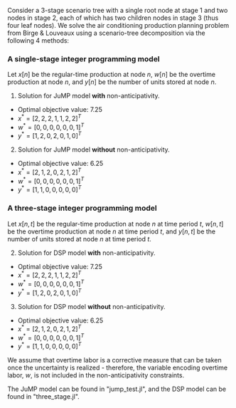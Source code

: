 Consider a 3-stage scenario tree with a single root node at stage 1 and two nodes in stage 2, each of which has two children nodes in stage 3 (thus four leaf nodes). We solve the air conditioning production planning problem from Birge & Louveaux using a scenario-tree decomposition via the following 4 methods:

### A single-stage integer programming model
Let $x[n]$ be the regular-time production at node $n$, $w[n]$ be the overtime production at node $n$, and $y[n]$ be the number of units stored at node $n$.

1. Solution for JuMP model __with__ non-anticipativity. 
- Optimal objective value: 7.25
- $x^* = [2, 2, 2, 1, 1, 2, 2]^T$
- $w^* = [0, 0, 0, 0, 0, 0, 1]^T$
- $y^* = [1, 2, 0, 2, 0, 1, 0]^T$

2. Solution for JuMP model __without__ non-anticipativity. 
- Optimal objective value: 6.25
- $x^* = [2, 1, 2, 0, 2, 1, 2]^T$
- $w^* = [0, 0, 0, 0, 0, 0, 1]^T$
- $y^* = [1, 1, 0, 0, 0, 0, 0]^T$

### A three-stage integer programming model
Let $x[n,t]$ be the regular-time production at node $n$ at time period $t$, $w[n,t]$ be the overtime production at node $n$ at time period $t$, and $y[n,t]$ be the number of units stored at node $n$ at time period $t$.

2. Solution for DSP model __with__ non-anticipativity.
- Optimal objective value: 7.25
- $x^* = [2, 2, 2, 1, 1, 2, 2]^T$
- $w^* = [0, 0, 0, 0, 0, 0, 1]^T$
- $y^* = [1, 2, 0, 2, 0, 1, 0]^T$

3. Solution for DSP model __without__ non-anticipativity. 
- Optimal objective value: 6.25
- $x^* = [2, 1, 2, 0, 2, 1, 2]^T$
- $w^* = [0, 0, 0, 0, 0, 0, 1]^T$
- $y^* = [1, 1, 0, 0, 0, 0, 0]^T$

We assume that overtime labor is a corrective measure that can be taken once the uncertainty is realized - therefore, the variable encoding overtime labor, $w$, is not included in the non-anticipativity constraints. 

The JuMP model can be found in "jump_test.jl", and the DSP model can be found in "three_stage.jl". 
